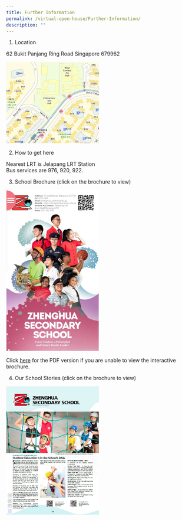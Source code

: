 ```yaml
---
title: Further Information
permalink: /virtual-open-house/Further-Information/
description: ""
---
```

1. Location

62 Bukit Panjang Ring Road Singapore 679962

<a href="https://www.onemap.gov.sg/main/v2/?lat=1.38836870373382&lng=103.76552155794" target = "\_blank">   
<img style="width:50%;height:50%" src="/images/Virtual%20Open%20House/Further%20Information/F1.jpg"></a>


2. How to get here

Nearest LRT is Jelapang LRT Station  
Bus services are 976, 920, 922.


3. School Brochure (click on the brochure to view)

<a href="https://xd.adobe.com/view/3f360842-eaef-4b3d-9360-c6781eba85ef-6a65/screen/497a15e1-2f96-4cf8-98e9-09a118c13650/?fullscreen" target = "\_blank">   
<img style="width:50%;height:50%" src="/images/Virtual%20Open%20House/Further%20Information/F2.jpg"></a>

Click [here](/files/Virtual%20open%20house/Openhouse-brochure_v4.pdf) for the PDF version if you are unable to view the interactive brochure.

4. Our School Stories (click on the brochure to view)

<a href="/files/Virtual%20open%20house/Zhenghua-Sec-Stories-2020.pdf" target = "\_blank">   
<img style="width:50%;height:50%" src="/images/Virtual%20Open%20House/Further%20Information/F3.jpg"></a>